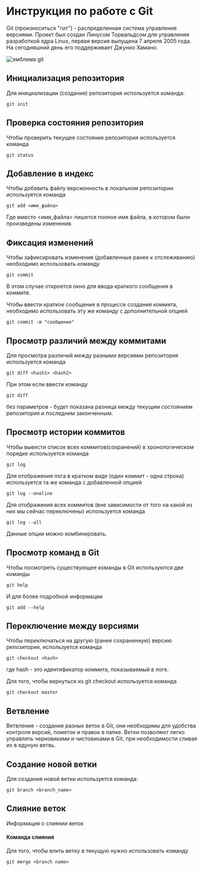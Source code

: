 # **Инструкция по работе с Git**

Git (произноситься "гит") - распределенная система управления версиями. Проект был создан Линусом Торвальдсом для управления разработкой ядра Linux, первая версия выпущена 7 апреля 2005 года. На сегодняшний день его поддерживает Джунио Хамано.

![эмблема git](git.jpg)

## Инициализация репозитория

Для инициализации (создания) репозитория используется команда:

    git init

## Проверка состояния репозитория

Чтобы проверить текущее состояние репозитория используется команда 

    git status

## Добавление в индекс

Чтобы добавить файлу версионность в локальном репозитории используется команда 

    git add <имя_файла>

Где вместо <имя_файла> пишется полное имя файла, в котором были произведены изменения. 

## Фиксация изменений

Чтобы зафиксировать изменения (добавленные ранее к отслеживанию) необходимо использовать команду 

    git commit

В этом случае откроется окно для ввода краткого сообщения в коммите.

Чтобы ввести краткое сообщение в процессе создания коммита, необходимо использовать эту же команду с дополнительной опцией 

    git commit -m "сообщение"

## Просмотр различий между коммитами

Для просмотра различий между разными версиями репозитория используется команда 

    git diff <hash1> <hash2>

При этом если ввести команду 

    git diff

без параметров - будет показана разница между текущим состоянием репозитория и последним законченным.

## Просмотр истории коммитов

Чтобы вывести список всех коммитов(сохранений) в хронологическом порядке используется команда

    git log

Для отображения лога в кратком виде (один коммит - одна строка) используется та же команда с добавленной опцией

    git log --oneline
Для отображения всех коммитов (вне зависимости от того на какой из них мы сейчас переключены) используется команда

    git log --all

Данные опции можно комбинировать.

## Просмотр команд в Git

Чтобы посмотреть существующее команды в Git используются две команды

    git help
И для более подробной информации

    git add --help

## Переключение между версиями 

Чтобы переключаться на другую (ранее сохраненную) версию репозитория, используется команда

    git checkout <hash>

где hash - это идентификатор коммита, показываемый в логе.

Для того, чтобы вернуться из git checkout используется команда 

    git checkout master
    
## Ветвление

Ветвление - создание разных веток в Git, они необходимы для удобства контроля версий, пометок и правок в папке. Ветки позволяют легко управлять черновиками и чистовиками в Git, при необходимости сливая их в едуную ветвь.

## Создание новой ветки

Для создания новой ветки используется команда:

    git branch <branch_name>
    
## Слияние веток    

Информация о слиянии веток

#### Команда слияния

Для того, чтобы влить ветку в текущую нужно использовать команду

    git merge <branch name>

